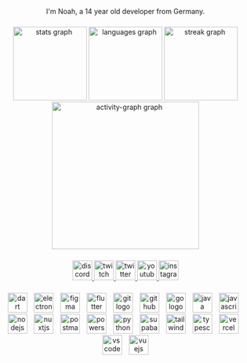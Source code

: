<p align="center">I'm Noah, a 14 year old developer from Germany.</p>

###

<div align="center">
  <img src="https://github-readme-stats.vercel.app/api?username=noahzeisberg&hide_title=false&hide_rank=true&show_icons=true&include_all_commits=true&count_private=true&disable_animations=false&theme=vue-dark&locale=en&hide_border=true&order=1&custom_title=Statistics" height="150" alt="stats graph"  />
  <img src="https://github-readme-stats.vercel.app/api/top-langs?username=noahzeisberg&locale=en&hide_title=false&layout=compact&card_width=320&langs_count=5&theme=vue-dark&hide_border=true&order=2&custom_title=Languages" height="150" alt="languages graph"  />
  <img src="https://streak-stats.demolab.com?user=noahzeisberg&locale=en&mode=daily&theme=vue-dark&hide_border=true&border_radius=5&order=3" height="150" alt="streak graph"  />
  <img src="https://github-readme-activity-graph.vercel.app/graph?username=noahzeisberg&radius=6&theme=vue&area=true&order=5&hide_border=true&hide_title=false" height="300" alt="activity-graph graph"  />
</div>

###

<div align="center">
  <a href="https://dsc.gg/nyronium" target="_blank">
    <img src="https://img.shields.io/static/v1?message=Discord&logo=discord&label=&color=7289DA&logoColor=white&labelColor=&style=for-the-badge" height="40" alt="discord logo"  />
  </a>
  <a href="https://www.twitch.tv/noahonfyre" target="_blank">
    <img src="https://img.shields.io/static/v1?message=Twitch&logo=twitch&label=&color=9146FF&logoColor=white&labelColor=&style=for-the-badge" height="40" alt="twitch logo"  />
  </a>
  <a href="https://twitter.com/NoahOnFyre" target="_blank">
    <img src="https://img.shields.io/static/v1?message=Twitter&logo=twitter&label=&color=1DA1F2&logoColor=white&labelColor=&style=for-the-badge" height="40" alt="twitter logo"  />
  </a>
  <a href="https://youtube.com/@noahonfyre" target="_blank">
    <img src="https://img.shields.io/static/v1?message=Youtube&logo=youtube&label=&color=FF0000&logoColor=white&labelColor=&style=for-the-badge" height="40" alt="youtube logo"  />
  </a>
  <img src="https://img.shields.io/static/v1?message=Instagram&logo=instagram&label=&color=E4405F&logoColor=white&labelColor=&style=for-the-badge" height="40" alt="instagram logo"  />
</div>

###

<div align="center">
  <img src="https://skillicons.dev/icons?i=dart" height="40" alt="dart logo"  />
  <img width="6" />
  <img src="https://skillicons.dev/icons?i=electron" height="40" alt="electron logo"  />
  <img width="6" />
  <img src="https://skillicons.dev/icons?i=figma" height="40" alt="figma logo"  />
  <img width="6" />
  <img src="https://skillicons.dev/icons?i=flutter" height="40" alt="flutter logo"  />
  <img width="6" />
  <img src="https://skillicons.dev/icons?i=git" height="40" alt="git logo"  />
  <img width="6" />
  <img src="https://skillicons.dev/icons?i=github" height="40" alt="github logo"  />
  <img width="6" />
  <img src="https://skillicons.dev/icons?i=go" height="40" alt="go logo"  />
  <img width="6" />
  <img src="https://skillicons.dev/icons?i=java" height="40" alt="java logo"  />
  <img width="6" />
  <img src="https://skillicons.dev/icons?i=js" height="40" alt="javascript logo"  />
  <img width="6" />
  <img src="https://skillicons.dev/icons?i=nodejs" height="40" alt="nodejs logo"  />
  <img width="6" />
  <img src="https://skillicons.dev/icons?i=nuxtjs" height="40" alt="nuxtjs logo"  />
  <img width="6" />
  <img src="https://skillicons.dev/icons?i=postman" height="40" alt="postman logo"  />
  <img width="6" />
  <img src="https://skillicons.dev/icons?i=powershell" height="40" alt="powershell logo"  />
  <img width="6" />
  <img src="https://skillicons.dev/icons?i=py" height="40" alt="python logo"  />
  <img width="6" />
  <img src="https://skillicons.dev/icons?i=supabase" height="40" alt="supabase logo"  />
  <img width="6" />
  <img src="https://skillicons.dev/icons?i=tailwind" height="40" alt="tailwindcss logo"  />
  <img width="6" />
  <img src="https://skillicons.dev/icons?i=ts" height="40" alt="typescript logo"  />
  <img width="6" />
  <img src="https://skillicons.dev/icons?i=vercel" height="40" alt="vercel logo"  />
  <img width="6" />
  <img src="https://skillicons.dev/icons?i=vscode" height="40" alt="vscode logo"  />
  <img width="6" />
  <img src="https://skillicons.dev/icons?i=vue" height="40" alt="vuejs logo"  />
</div>

###
